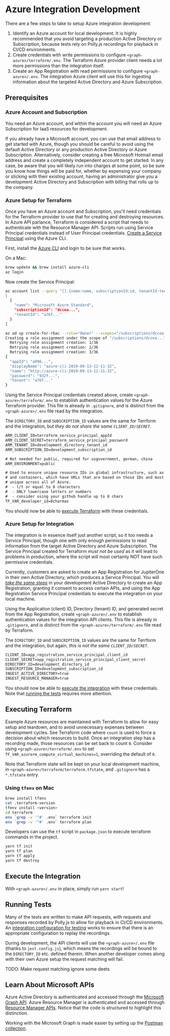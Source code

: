 # Azure Integration Development

There are a few steps to take to setup Azure integration development:

1. Identify an Azure account for local development. It is highly recommended
   that you avoid targeting a production Active Directory or Subscription,
   because tests rely on Polly.js recordings for playback in CI/CD environments.
1. Create credentials with write permissions to configure
   `<graph-azure>/terraform/.env`. The Terraform Azure provider client needs a
   lot more permissions than the integration itself.
1. Create an App Registration with read permissions to configure
   `<graph-azure>/.env`. The integration Azure client will use this for
   ingesting information about the targeted Active Directory and Azure
   Subscription.

## Prerequisites

### Azure Account and Subscription

You need an Azure account, and within the account you will need an Azure
Subscription for IaaS resources for development.

If you already have a Microsoft account, you can use that email address to get
started with Azure, though you should be careful to avoid using the default
Active Directory or any production Active Directory or Azure Subscription.
Alternatively, consider creating a free Microsoft Hotmail email address and
create a completely independent account to get started. In any case, be aware
that you will likely run into charges at some point, so be sure you know how
things will be paid for, whether by expensing your company or sticking with
their existing account, having an administrator give you a development Active
Directory and Subscription with billing that rolls up to the company.

### Azure Setup for Terraform

Once you have an Azure account and Subscription, you'll need credentials for the
Terraform provider to use that for creating and destroying resources. In Azure
API parlance, Terraform is considered a script that needs to authenticate with
the Resource Manager API. Scripts run using Service Principal credentials
instead of User Principal credentials. [Create a Service Principal][1] using the
Azure CLI.

First, install the [Azure CLI][2] and login to be sure that works.

On a Mac:

```sh
brew update && brew install azure-cli
az login
```

Now create the Service Principal:

```sh
az account list --query "[].{name:name, subscriptionId:id, tenantId:tenantId}"
[
  {
    "name": "Microsoft Azure Standard",
    "subscriptionId": "dccea...",
    "tenantId": "a76f..."
  }
]

az ad sp create-for-rbac --role="Owner" --scopes="/subscriptions/dccea..."
Creating a role assignment under the scope of "/subscriptions/dccea..."
  Retrying role assignment creation: 1/36
  Retrying role assignment creation: 2/36
  Retrying role assignment creation: 3/36
{
  "appId": "a996...",
  "displayName": "azure-cli-2019-09-13-12-11-32",
  "name": "http://azure-cli-2019-09-13-12-11-32",
  "password": "932f...",
  "tenant": "a76f..."
}
```

Using the Service Principal credentials created above, create
`<graph-azure>/terraform/.env` to establish authentication values for the Azure
Terraform provider. This file is already in `.gitignore`, and is distinct from
the `<graph-azure>/.env` file read by the integration.

The `DIRECTORY_ID` and `SUBSCRIPTION_ID` values are the same for Terrform and
the integration, but _they do not share the same `CLIENT_ID/SECRET`_.

```txt
ARM_CLIENT_ID=terraform_service_principal_appId
ARM_CLIENT_SECRET=terraform_service_principal_password
ARM_TENANT_ID=development_directory_tenant_id
ARM_SUBSCRIPTION_ID=development_subscription_id

# Not needed for public, required for usgovernment, german, china
ARM_ENVIRONMENT=public

# Used to ensure unique resource IDs in global infrastructure, such as databases
# and containers, which have URLs that are based on those IDs and must remain
# unique across all of Azure.
#  - l/t or equal to 8 characters
#  - ONLY lowercase letters or numbers
#  - consider using your github handle up to 8 chars
TF_VAR_developer_id=8charmax
```

You should now be able to [execute Terraform](#executing-terraform) with these
credentials.

### Azure Setup for Integration

The integration is in essence itself just another script, so it too needs a
Service Principal, though one with only enough permissions to read information
from the target Active Directory and Azure Subscription. The Service Principal
created for Terraform _must not be used_ as it will lead to problems in
production, where the script will most certainly NOT have such permissive
credentials.

Currently, customers are asked to create an App Registration for JupiterOne in
their own Active Directory, which produces a Service Principal. You will
_[take the same steps](jupiterone.md#integration-instance-configuration)_ in
your development Active Directory to create an App Registration, granting it
consent to access certain APIs, and using the App Registration Service Principal
credentials to execute the integration on your local machine.

Using the Application (client) ID, Directory (tenant) ID, and generated secret
from the App Registration, create `<graph-azure>/.env` to establish
authentication values for the integration API clients. This file is already in
`.gitignore`, and is distinct from the `<graph-azure>/terraform/.env` file read
by Terraform.

The `DIRECTORY_ID` and `SUBSCRIPTION_ID` values are the same for Terrform and
the integration, but again, _this is not the same `CLIENT_ID/SECRET`_.

```txt
CLIENT_ID=app_registration_service_principal_client_id
CLIENT_SECRET=app_registration_service_principal_client_secret
DIRECTORY_ID=development_directory_id
SUBSCRIPTION_ID=development_subscription_id
INGEST_ACTIVE_DIRECTORY=true
INGEST_RESOURCE_MANAGER=true
```

You should now be able to [execute the integration](#execute-the-integration)
with these credentials. Note that [running the tests](#running-tests) requires
more attention.

## Executing Terraform

Example Azure resources are maintained with Terraform to allow for easy setup
and teardown, and to avoid unnecessary expenses between development cycles. See
Terraform code where `count` is used to force a decision about which resources
to build. Once an integration step has a recording made, those resources can be
set back to count `0`. Consider using `<graph-azure>/terraform/.env` to set
`TF_VAR_azurerm_compute_virtual_machines=1`, overriding the default of `0`.

Note that Terraform state will be kept on your local development machine, in
`<graph-azure>/terraform/terraform.tfstate`, and `.gitignore` has a `*.tfstate`
entry.

### Using `tfenv` on Mac

```sh
brew install tfenv
cat .terraform-version
tfenv install <version>
cd terraform
env `grep -v '^#' .env` terraform init
env `grep -v '^#' .env` terraform plan
```

Developers can use the `tf` script in `package.json` to execute terraform
commands in the project.

```sh
yarn tf init
yarn tf plan
yarn tf apply
yarn tf destroy
```

## Execute the Integration

With `<graph-azure>/.env` in place, simply run `yarn start`!

## Running Tests

Many of the tests are written to make API requests, with requests and responses
recorded by Polly.js to allow for playback in CI/CD environments. An
[integration configuration for testing](../test/integrationInstanceConfig.ts)
works to ensure that there is an appropriate configuration to replay the
recordings.

During development, the API clients will use the `<graph-azure>/.env` file
(thanks to `jest.config.js`), which means the recordings will be bound to the
`DIRECTORY_ID` etc. defined therein. When another developer comes along with
their own Azure setup the request matching will fail.

TODO: Make request matching ignore some deets

## Learn About Microsoft APIs

Azure Active Directory is authenticated and accessed through the [Microsoft
Graph API][5]. Azure Resource Manager is authenticated and accessed through
[Resource Manager APIs][6]. Notice that the code is structured to highlight this
distinction.

Working with the Microsoft Graph is made easier by setting up the [Postman
collection][4].

[1]:
  https://docs.microsoft.com/en-us/cli/azure/create-an-azure-service-principal-azure-cli?view=azure-cli-latest
[2]: https://docs.microsoft.com/en-us/cli/azure/
[4]: https://docs.microsoft.com/en-us/graph/use-postman?view=graph-rest-1.0
[5]: https://docs.microsoft.com/en-us/graph/auth-v2-service
[6]:
  https://docs.microsoft.com/en-us/azure/azure-resource-manager/resource-manager-api-authentication
